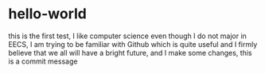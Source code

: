 # hello-world
this is the first test,
I like computer science even though I do not major in EECS, 
I am trying to be familiar with Github which is quite useful
and I firmly believe that we all will have a bright future,
and I make some changes, this is a commit message
